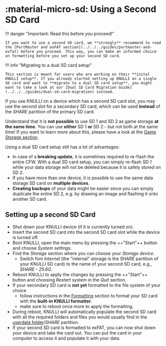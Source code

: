 # :material-micro-sd: Using a Second SD Card

!!! danger "Important:  Read this before you proceed!"

    If you want to use a second SD card, we **strongly** recommend to read the [PortMaster and exFAT section](../../../guides/portmaster-and-exfat) before you proceed. This way, you can make an informed choice on formatting before you set up your second SD card.

!!! info "Migrating to a dual SD card setup"

    This section is meant for users who are working on their **inital KNULLI setup**. If you already started setting up KNULLI on a single SD card and want to **migrate to a dual SD card setup**, you might want to take a look at our [Dual SD Card Migration Guide](../../../guides/dual-sd-card-migration) instead.


If you use KNULLI on a device which has a second SD card slot, you may use the second slot for a secondary SD card, which can be used **instead** of the *SHARE* partition of the primary SD card.

Understand that it is **not possible** to use SD 1 and SD 2 as game storage **at the same time**. You can use **either** SD 1 **or** SD 2 - but not both at the same time! If you want to learn more about this, please have a look at the [Game Storage section](../game-storage).

Using a dual SD card setup still has a lot of advantages:

* In case of a **breaking update**, it is sometimes required to re-flash the entire CFW. With a dual SD card setup, you can simply re-flash SD 1 while your data storage will not be deleted because it is safely stored on SD 2.
* If you have more than one device, it is possible to use the same data storage SD card on **multiple devices**.
* **Creating backups** of your data might be easier since you can simply duplicate the entire SD 2, e.g. by drawing an image and flashing it onto another SD card.

## Setting up a second SD Card

* Shut down your KNULLI device (if it is currently turned on).
* Insert the second SD card into the second SD card slot while the device is turned off.
* Boot KNULLI, open the main menu by pressing the ++"Start"++ button and choose *System settings*.
* Find the *Storage* section where you can choose your *Storage device*.
    * Switch fom *Internal* (the "internal" storage is the *SHARE* partition of your KNULLI SD card) to the name of your second SD card, e.g., *SHARE - 25.6G*.
* Reboot KNULLI to apply the changes by pressing the ++"Start"++ button and choosing *Restart system* in the *Quit* section.
* If your secondary SD card is **not yet** formatted to the file system of your choice
    * follow instructions in the [Formatting](../formatting) section to format your SD card with the **built-in KNULLI formatter**.
    * make sure to reboot once more to apply the formatting.
* During reboot, KNULLI will automatically populate the second SD card with all the required folders and files you would usually find in the [userdata folder](../game-storage)/*SHARE* partition.
* If your second SD card is formatted to exFAT, you can now shut down your device and take the card out. You can put the card in your computer to access it and populate it with your data.
